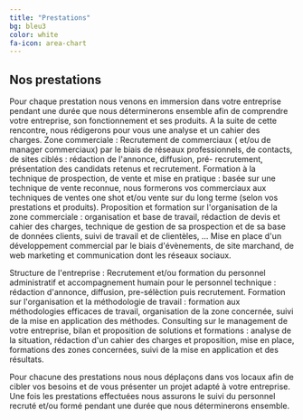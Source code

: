 ```yaml
---
title: "Prestations"
bg: bleu3
color: white
fa-icon: area-chart
---
```


## Nos prestations

Pour chaque prestation nous venons en immersion dans votre entreprise pendant une durée que nous déterminerons ensemble afin de comprendre votre entreprise, son fonctionnement et ses produits.
A la suite de cette rencontre, nous rédigerons pour vous une analyse et un cahier des charges.
Zone commerciale :
Recrutement de commerciaux ( et/ou de manager commerciaux) par le biais de réseaux professionnels, de contacts, de sites ciblés : rédaction de l'annonce, diffusion, pré- recrutement, présentation des candidats retenus et recrutement.
Formation à la technique de prospection, de vente et mise en pratique : basée sur une technique de vente reconnue, nous formerons vos commerciaux aux techniques de ventes one shot et/ou vente sur du long terme (selon vos prestations et produits).
Proposition et formation sur l'organisation de la zone commerciale : organisation et base de travail, rédaction de devis et cahier des charges, technique de gestion de sa prospection et de sa base de données clients, suivi de travail et de clientèles, ...
Mise en place d'un développement commercial par le biais d'évènements, de site marchand, de web marketing et communication dont les réseaux sociaux.



Structure de l'entreprise :
Recrutement et/ou formation du personnel administratif et accompagnement humain pour le personnel technique : rédaction d'annonce, diffusion, pre-sélèction puis recrutement.
Formation sur l'organisation et la méthodologie de travail : formation aux méthodologies efficaces de travail, organisation de la zone concernée, suivi de la mise en application des méthodes.
Consulting sur le management de votre entreprise, bilan et proposition de solutions et formations : analyse de la situation, rédaction d'un cahier des charges et proposition, mise en place, formations des zones concernées, suivi de la mise en application et des résultats.

Pour chacune des prestations nous nous déplaçons dans vos locaux afin de cibler vos besoins et de vous présenter un projet adapté à votre entreprise. 
Une fois les prestations effectuées nous assurons le suivi du personnel recruté et/ou formé pendant une durée que nous déterminerons ensemble.


